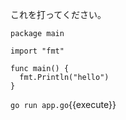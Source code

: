 これを打ってください。

```golang
package main

import "fmt"

func main() {
  fmt.Println("hello")
}
```

`go run app.go`{{execute}}
